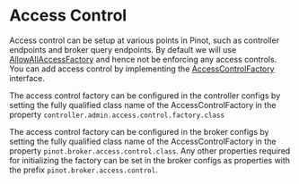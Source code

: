# Access Control

Access control can be setup at various points in Pinot, such as controller endpoints and broker query endpoints. By default we will use [AllowAllAccessFactory](https://github.com/apache/pinot/blob/master/pinot-controller/src/main/java/org/apache/pinot/controller/api/access/AllowAllAccessFactory.java) and hence not be enforcing any access controls. You can add access control by implementing the [AccessControlFactory](https://github.com/apache/pinot/blob/master/pinot-controller/src/main/java/org/apache/pinot/controller/api/access/AccessControlFactory.java) interface.

The access control factory can be configured in the controller configs by setting the fully qualified class name of the AccessControlFactory in the property `controller.admin.access.control.factory.class`

The access control factory can be configured in the broker configs by setting the fully qualified class name of the AccessControlFactory in the property `pinot.broker.access.control.class`. Any other properties required for initializing the factory can be set in the broker configs as properties with the prefix `pinot.broker.access.control`.
